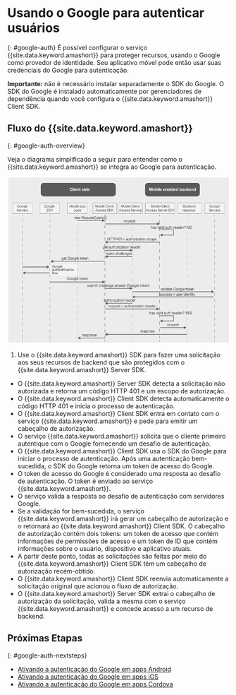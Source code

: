 # Usando o Google para autenticar usuários
{: #google-auth}
É possível configurar o serviço {{site.data.keyword.amashort}} para proteger recursos, usando o Google como provedor de identidade. Seu aplicativo móvel pode então usar suas credenciais do Google para autenticação.

**Importante:** não é necessário instalar separadamente o SDK do Google. O SDK do Google é instalado automaticamente por
gerenciadores de dependência quando você configura o {{site.data.keyword.amashort}} Client SDK.

## Fluxo do {{site.data.keyword.amashort}}
{: #google-auth-overview}

Veja o diagrama simplificado a seguir para entender como o {{site.data.keyword.amashort}} se integra ao Google para autenticação.

![image](images/mca-sequence-google.jpg)

1. Use o {{site.data.keyword.amashort}} SDK para fazer uma solicitação aos seus recursos de backend que são protegidos com o
{{site.data.keyword.amashort}} Server SDK.
* O {{site.data.keyword.amashort}} Server SDK detecta a solicitação não autorizada e retorna um código HTTP 401 e um escopo de autorização.
* O {{site.data.keyword.amashort}} Client SDK detecta automaticamente o código HTTP 401 e inicia o processo de autenticação. 
* O {{site.data.keyword.amashort}} Client SDK entra em contato com o serviço {{site.data.keyword.amashort}} e pede para emitir um cabeçalho de autorização.
* O serviço {{site.data.keyword.amashort}} solicita que o cliente primeiro autentique com o Google fornecendo um desafio de autenticação.
* O {{site.data.keyword.amashort}} Client SDK usa o SDK do Google para iniciar o processo de autenticação. Após uma autenticação bem-sucedida, o SDK do Google retorna um token de acesso do Google.
* O token de acesso do Google é considerado uma resposta ao desafio de autenticação. O token é enviado ao serviço {{site.data.keyword.amashort}}.
* O serviço valida a resposta ao desafio de autenticação com servidores Google.
* Se a validação for bem-sucedida, o serviço {{site.data.keyword.amashort}} irá gerar um cabeçalho de autorização e o retornará ao
{{site.data.keyword.amashort}} Client SDK. O cabeçalho de autorização contém dois tokens: um token de acesso que contém informações de permissões de acesso e um token de ID que contém informações sobre o usuário, dispositivo e aplicativo atuais.
* A partir deste ponto, todas as solicitações são feitas por meio do {{site.data.keyword.amashort}} Client SDK têm um cabeçalho de autorização recém-obtido.
* O {{site.data.keyword.amashort}} Client SDK reenvia automaticamente a solicitação original que acionou o fluxo de autorização.
* O {{site.data.keyword.amashort}} Server SDK extrai o cabeçalho de autorização da solicitação, valida a mesma com o serviço
{{site.data.keyword.amashort}} e concede acesso a um recurso de backend.

## Próximas Etapas
{: #google-auth-nextsteps}

* [Ativando a autenticação do Google em apps Android](google-auth-android.html)
* [Ativando a autenticação do Google em apps iOS](google-auth-ios.html)
* [Ativando a autenticação do Google em apps Cordova](google-auth-cordova.html)
